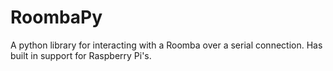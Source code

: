 # RoombaPy
A python library for interacting with a Roomba over a serial connection. Has built in support for Raspberry Pi's.

